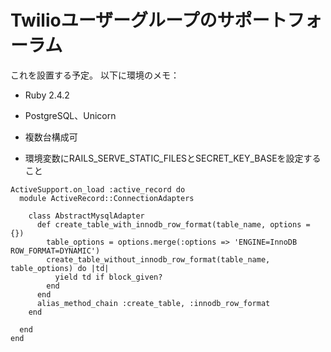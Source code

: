 # Twilioユーザーグループのサポートフォーラム

これを設置する予定。
以下に環境のメモ：

* Ruby 2.4.2

* PostgreSQL、Unicorn

* 複数台構成可

* 環境変数にRAILS_SERVE_STATIC_FILESとSECRET_KEY_BASEを設定すること


```
ActiveSupport.on_load :active_record do
  module ActiveRecord::ConnectionAdapters

    class AbstractMysqlAdapter
      def create_table_with_innodb_row_format(table_name, options = {})
        table_options = options.merge(:options => 'ENGINE=InnoDB ROW_FORMAT=DYNAMIC')
        create_table_without_innodb_row_format(table_name, table_options) do |td|
          yield td if block_given?
        end
      end
      alias_method_chain :create_table, :innodb_row_format
    end

  end
end
```

